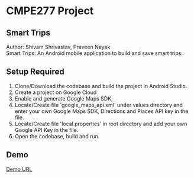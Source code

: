 # CMPE277 Project
## Smart Trips
 
Author: Shivam Shrivastav, Praveen Nayak  
Smart Trips: An Android mobile application to build and save smart trips.

## Setup Required
1. Clone/Download the codebase and build the project in Android Studio. 
3. Create a project on Google Cloud
4. Enable and generate Google Maps SDK, 
5. Locate/Create file 'google_maps_api.xml' under values directory and enter your own Google Maps SDK, Directions and Places API key in the file.
6. Locate/Create file 'local.properties' in root directory and add your own Google API Key in the file.
7. Open the codebase, build and run.

## Demo
[Demo URL](https://drive.google.com/file/d/1EMNWDa_UVcH9VySVWNya_wVXKE0JKYlV/view?usp=sharing)
